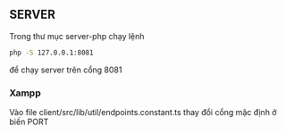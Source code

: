 
## SERVER
Trong thư mục server-php chạy lệnh
```bash
php -S 127.0.0.1:8081
```
để chạy server trên cổng 8081

### Xampp
Vào file client/src/lib/util/endpoints.constant.ts thay đổi cổng mặc định ở biến PORT 
